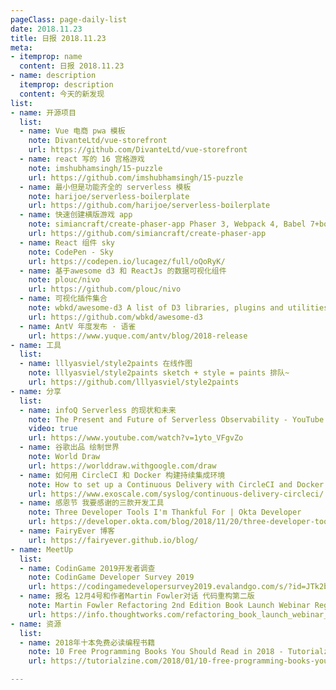 ```yaml
---
pageClass: page-daily-list
date: 2018.11.23
title: 日报 2018.11.23
meta:
- itemprop: name
  content: 日报 2018.11.23
- name: description
  itemprop: description
  content: 今天的新发现
list:
- name: 开源项目
  list:
  - name: Vue 电商 pwa 模板
    note: DivanteLtd/vue-storefront
    url: https://github.com/DivanteLtd/vue-storefront
  - name: react 写的 16 宫格游戏
    note: imshubhamsingh/15-puzzle
    url: https://github.com/imshubhamsingh/15-puzzle
  - name: 最小但是功能齐全的 serverless 模板
    note: harijoe/serverless-boilerplate
    url: https://github.com/harijoe/serverless-boilerplate
  - name: 快速创建横版游戏 app
    note: simiancraft/create-phaser-app Phaser 3, Webpack 4, Babel 7+boilerplate and a scaffold
    url: https://github.com/simiancraft/create-phaser-app
  - name: React 组件 sky
    note: CodePen - Sky
    url: https://codepen.io/lucagez/full/oQoRyK/
  - name: 基于awesome d3 和 ReactJs 的数据可视化组件 
    note: plouc/nivo 
    url: https://github.com/plouc/nivo
  - name: 可视化插件集合
    note: wbkd/awesome-d3 A list of D3 libraries, plugins and utilities
    url: https://github.com/wbkd/awesome-d3
  - name: AntV 年度发布 · 语雀
    url: https://www.yuque.com/antv/blog/2018-release
- name: 工具
  list:
  - name: lllyasviel/style2paints 在线作图
    note: lllyasviel/style2paints sketch + style = paints 排队~
    url: https://github.com/lllyasviel/style2paints
- name: 分享
  list:
  - name: infoQ Serverless 的现状和未来
    note: The Present and Future of Serverless Observability - YouTube
    video: true
    url: https://www.youtube.com/watch?v=1yto_VFgvZo
  - name: 谷歌出品 绘制世界
    note: World Draw
    url: https://worlddraw.withgoogle.com/draw
  - name: 如何用 CircleCI 和 Docker 构建持续集成环境
    note: How to set up a Continuous Delivery with CircleCI and Docker
    url: https://www.exoscale.com/syslog/continuous-delivery-circleci/
  - name: 感恩节 我要感谢的三款开发工具
    note: Three Developer Tools I'm Thankful For | Okta Developer
    url: https://developer.okta.com/blog/2018/11/20/three-developer-tools-im-thankful-for
  - name: FairyEver 博客
    url: https://fairyever.github.io/blog/
- name: MeetUp
  list:
  - name: CodinGame 2019开发者调查
    note: CodinGame Developer Survey 2019
    url: https://codingamedevelopersurvey2019.evalandgo.com/s/?id=JTk2byU5OGolOTklQTk=&a=JTk3ayU5OHAlOUE=
  - name: 报名 12月4号和作者Martin Fowler对话 代码重构第二版
    note: Martin Fowler Refactoring 2nd Edition Book Launch Webinar Registration
    url: https://info.thoughtworks.com/refactoring_book_launch_webinar_registration.html?utm_source=facebook&utm_medium=social&utm_campaign=refactoring
- name: 资源
  list:
  - name: 2018年十本免费必读编程书籍
    note: 10 Free Programming Books You Should Read in 2018 - Tutorialzine
    url: https://tutorialzine.com/2018/01/10-free-programming-books-you-should-read-in-2018

---
```


<daily-list v-bind="$page.frontmatter"/>